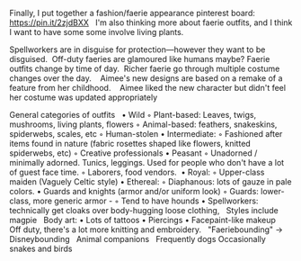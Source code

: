 Finally, I put together a fashion/faerie appearance pinterest board: https://pin.it/2zjdBXX
 
I'm also thinking more about faerie outfits, and I think I want to have some some involve living plants.

Spellworkers are in disguise for protection—however they want to be disguised. 
Off-duty faeries are glamoured like humans maybe?
Faerie outfits change by time of day. 
Richer faerie go through multiple costume changes over the day. 
 
Aimee's new designs are based on a remake of a feature from her childhood. 
 
Aimee liked the new character but didn't feel her costume was updated appropriately 
 

General categories of outfits
 
	•	Wild
		◦	Plant-based: Leaves, twigs, mushrooms, living plants, flowers
		◦	Animal-based: feathers, snakeskins, spiderwebs, scales, etc
		◦	Human-stolen
	•	Intermediate:
		◦	Fashioned after items found in nature (fabric rosettes shaped like flowers, knitted spiderwebs, etc)
		◦	Creative professionals
	•	Peasant
		◦	Unadorned / minimally adorned. Tunics, leggings. Used for people who don't have a lot of guest face time.
		◦	Laborers, food vendors. 
	•	Royal:
		◦	Upper-class maiden (Vaguely Celtic style)
	•	Ethereal:
		◦	Diaphanous: lots of gauze in pale colors.
	•	Guards and knights (armor and/or uniform look)
		◦	Guards: lower-class, more generic armor -
		◦	Tend to have hounds
	•	Spellworkers: technically get cloaks over body-hugging loose clothing,
 
Styles include magpie
 
Body art:
	•	Lots of tattoos
	•	Piercings
	•	Facepaint-like makeup
 
 
Off duty, there's a lot more knitting and embroidery.
 
"Faeriebounding" -> Disneybounding
 
Animal companions
 
Frequently dogs
Occasionally snakes and birds
 
 
